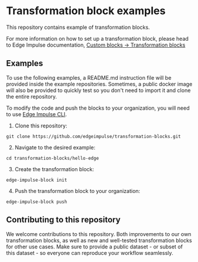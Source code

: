 # Transformation block examples

This repository contains example of transformation blocks.

For more information on how to set up a transformation block, please head to Edge Impulse documentation, [Custom blocks -> Transformation blocks](https://docs.edgeimpulse.com/docs/edge-impulse-studio/organizations/custom-blocks/transformation-blocks)

## Examples

To use the following examples, a README.md instruction file will be provided inside the example repositories. Sometimes, a public docker image will also be provided to quickly test so you don't need to import it and clone the entire repository.

To modify the code and push the blocks to your organization, you will need to use [Edge Impulse CLI](https://docs.edgeimpulse.com/docs/tools/edge-impulse-cli).

1. Clone this repository:

```
git clone https://github.com/edgeimpulse/transformation-blocks.git
```

2. Navigate to the desired example:

```
cd transformation-blocks/hello-edge
```

3. Create the transformation block:

```
edge-impulse-block init
```

4. Push the transformation block to your organization:

```
edge-impulse-block push
```

## Contributing to this repository

We welcome contributions to this repository. Both improvements to our own transformation blocks, as well as new and well-tested transformation blocks for other use cases. Make sure to provide a public dataset - or subset of this dataset - so everyone can reproduce your workflow seamlessly.
